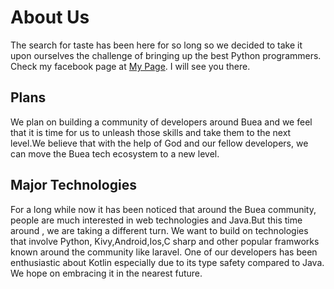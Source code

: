 # About Us

The search for taste has been here for so long so we decided to take it upon ourselves the challenge 
of bringing up the best Python programmers. Check my facebook page at [My Page](https://www.facebook.com/ngengeseniorpython). I will see you there.

## Plans

We plan on building a community of developers around Buea and we feel that it is time for us to unleash those
skills and take them to the next level.We believe that with the help of God and our fellow developers, we can 
move the Buea tech ecosystem to a new level.

## Major Technologies

For a long while now it has been noticed that around the Buea community, people are much interested in web
technologies and Java.But this time around , we are taking a different turn. We want to build on technologies that
involve Python, Kivy,Android,Ios,C sharp and other popular framworks known around the community like laravel.
One of our developers has been enthusiastic about Kotlin especially due to its type safety compared to Java. We hope 
on embracing it in the nearest future.
